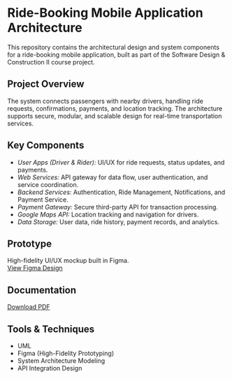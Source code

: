 # Ride-Booking Mobile Application Architecture

This repository contains the architectural design and system components for a ride-booking mobile application, built as part of the Software Design & Construction II course project.

## Project Overview

The system connects passengers with nearby drivers, handling ride requests, confirmations, payments, and location tracking. The architecture supports secure, modular, and scalable design for real-time transportation services.

## Key Components

- *User Apps (Driver & Rider):* UI/UX for ride requests, status updates, and payments.
- *Web Services:* API gateway for data flow, user authentication, and service coordination.
- *Backend Services:* Authentication, Ride Management, Notifications, and Payment Service.
- *Payment Gateway:* Secure third-party API for transaction processing.
- *Google Maps API:* Location tracking and navigation for drivers.
- *Data Storage:* User data, ride history, payment records, and analytics.

## Prototype

High-fidelity UI/UX mockup built in Figma.  
[View Figma Design](https://www.figma.com/design/cjAbnAxN3MLpxh17bZm1oV/Ride_Booking_project?node-id=15-284)

## Documentation

[Download PDF](https://github.com/yourusername/ride-booking-architecture/blob/main/SDC_2Project.pdf)

## Tools & Techniques

- UML
- Figma (High-Fidelity Prototyping)
- System Architecture Modeling
- API Integration Design
